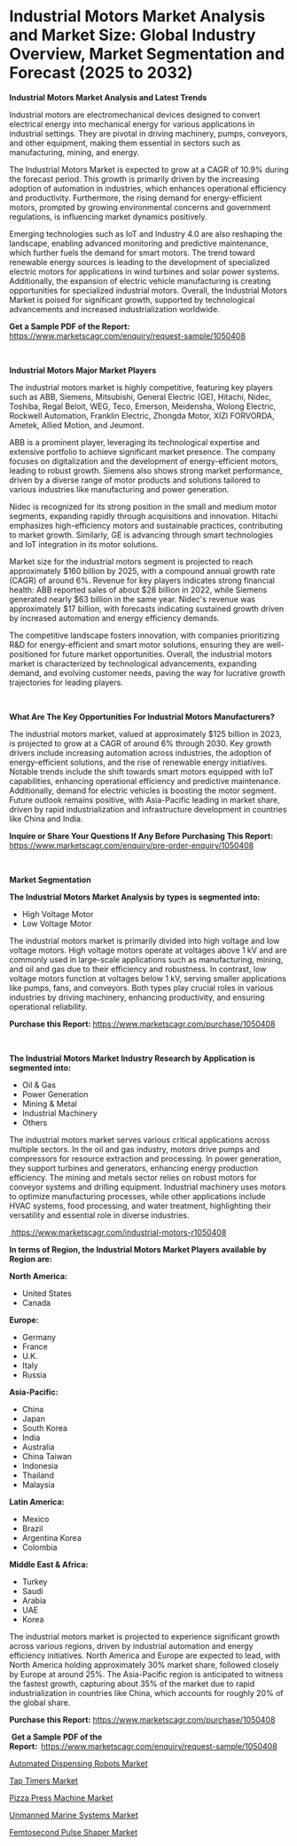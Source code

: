 <p><h1>Industrial Motors Market Analysis and Market Size: Global Industry Overview, Market Segmentation and Forecast (2025 to 2032)</h1></p><p><strong>Industrial Motors Market Analysis and Latest Trends</strong></p>
<p><p>Industrial motors are electromechanical devices designed to convert electrical energy into mechanical energy for various applications in industrial settings. They are pivotal in driving machinery, pumps, conveyors, and other equipment, making them essential in sectors such as manufacturing, mining, and energy.</p><p>The Industrial Motors Market is expected to grow at a CAGR of 10.9% during the forecast period. This growth is primarily driven by the increasing adoption of automation in industries, which enhances operational efficiency and productivity. Furthermore, the rising demand for energy-efficient motors, prompted by growing environmental concerns and government regulations, is influencing market dynamics positively. </p><p>Emerging technologies such as IoT and Industry 4.0 are also reshaping the landscape, enabling advanced monitoring and predictive maintenance, which further fuels the demand for smart motors. The trend toward renewable energy sources is leading to the development of specialized electric motors for applications in wind turbines and solar power systems. Additionally, the expansion of electric vehicle manufacturing is creating opportunities for specialized industrial motors. Overall, the Industrial Motors Market is poised for significant growth, supported by technological advancements and increased industrialization worldwide.</p></p>
<p><strong>Get a Sample PDF of the Report:&nbsp;</strong> <a href="https://www.marketscagr.com/enquiry/request-sample/1050408?utm_campaign=1869&utm_medium=2&utm_source=Github&utm_content=ia&utm_term=11042025&utm_id=industrial-motors">https://www.marketscagr.com/enquiry/request-sample/1050408</a></p>
<p>&nbsp;</p>
<p><strong>Industrial Motors Major Market Players</strong></p>
<p><p>The industrial motors market is highly competitive, featuring key players such as ABB, Siemens, Mitsubishi, General Electric (GE), Hitachi, Nidec, Toshiba, Regal Beloit, WEG, Teco, Emerson, Meidensha, Wolong Electric, Rockwell Automation, Franklin Electric, Zhongda Motor, XIZI FORVORDA, Ametek, Allied Motion, and Jeumont. </p><p>ABB is a prominent player, leveraging its technological expertise and extensive portfolio to achieve significant market presence. The company focuses on digitalization and the development of energy-efficient motors, leading to robust growth. Siemens also shows strong market performance, driven by a diverse range of motor products and solutions tailored to various industries like manufacturing and power generation.</p><p>Nidec is recognized for its strong position in the small and medium motor segments, expanding rapidly through acquisitions and innovation. Hitachi emphasizes high-efficiency motors and sustainable practices, contributing to market growth. Similarly, GE is advancing through smart technologies and IoT integration in its motor solutions.</p><p>Market size for the industrial motors segment is projected to reach approximately $160 billion by 2025, with a compound annual growth rate (CAGR) of around 6%. Revenue for key players indicates strong financial health: ABB reported sales of about $28 billion in 2022, while Siemens generated nearly $63 billion in the same year. Nidec's revenue was approximately $17 billion, with forecasts indicating sustained growth driven by increased automation and energy efficiency demands.</p><p>The competitive landscape fosters innovation, with companies prioritizing R&D for energy-efficient and smart motor solutions, ensuring they are well-positioned for future market opportunities. Overall, the industrial motors market is characterized by technological advancements, expanding demand, and evolving customer needs, paving the way for lucrative growth trajectories for leading players.</p></p>
<p>&nbsp;</p>
<p><strong>What Are The Key Opportunities For Industrial Motors Manufacturers?</strong></p>
<p><p>The industrial motors market, valued at approximately $125 billion in 2023, is projected to grow at a CAGR of around 6% through 2030. Key growth drivers include increasing automation across industries, the adoption of energy-efficient solutions, and the rise of renewable energy initiatives. Notable trends include the shift towards smart motors equipped with IoT capabilities, enhancing operational efficiency and predictive maintenance. Additionally, demand for electric vehicles is boosting the motor segment. Future outlook remains positive, with Asia-Pacific leading in market share, driven by rapid industrialization and infrastructure development in countries like China and India.</p></p>
<p><strong>Inquire or Share Your Questions If Any Before Purchasing This Report:</strong> <a href="https://www.marketscagr.com/enquiry/pre-order-enquiry/1050408?utm_campaign=1869&utm_medium=2&utm_source=Github&utm_content=ia&utm_term=11042025&utm_id=industrial-motors">https://www.marketscagr.com/enquiry/pre-order-enquiry/1050408</a></p>
<p>&nbsp;</p>
<p><strong>Market Segmentation</strong></p>
<p><strong>The Industrial Motors Market Analysis by types is segmented into:</strong></p>
<p><ul><li>High Voltage Motor</li><li>Low Voltage Motor</li></ul></p>
<p><p>The industrial motors market is primarily divided into high voltage and low voltage motors. High voltage motors operate at voltages above 1 kV and are commonly used in large-scale applications such as manufacturing, mining, and oil and gas due to their efficiency and robustness. In contrast, low voltage motors function at voltages below 1 kV, serving smaller applications like pumps, fans, and conveyors. Both types play crucial roles in various industries by driving machinery, enhancing productivity, and ensuring operational reliability.</p></p>
<p><strong>Purchase this Report:&nbsp;</strong><a href="https://www.marketscagr.com/purchase/1050408?utm_campaign=1869&utm_medium=2&utm_source=Github&utm_content=ia&utm_term=11042025&utm_id=industrial-motors">https://www.marketscagr.com/purchase/1050408</a></p>
<p>&nbsp;</p>
<p><strong>The Industrial Motors Market Industry Research by Application is segmented into:</strong></p>
<p><ul><li>Oil & Gas</li><li>Power Generation</li><li>Mining & Metal</li><li>Industrial Machinery</li><li>Others</li></ul></p>
<p><p>The industrial motors market serves various critical applications across multiple sectors. In the oil and gas industry, motors drive pumps and compressors for resource extraction and processing. In power generation, they support turbines and generators, enhancing energy production efficiency. The mining and metals sector relies on robust motors for conveyor systems and drilling equipment. Industrial machinery uses motors to optimize manufacturing processes, while other applications include HVAC systems, food processing, and water treatment, highlighting their versatility and essential role in diverse industries.</p></p>
<p><a href="https://www.marketscagr.com/industrial-motors-r1050408?utm_campaign=1869&utm_medium=2&utm_source=Github&utm_content=ia&utm_term=11042025&utm_id=industrial-motors">&nbsp;https://www.marketscagr.com/industrial-motors-r1050408</a></p>
<p><strong>In terms of Region, the Industrial Motors Market Players available by Region are:</strong></p>
<p>
    <p> <strong> North America: </strong>
        <ul>
            <li>United States</li>
            <li>Canada</li>
        </ul>
        </p> 
    <p> <strong> Europe: </strong>
        <ul>
            <li>Germany</li>
            <li>France</li>
            <li>U.K.</li>
            <li>Italy</li>
            <li>Russia</li>
        </ul>
        </p> 
    <p> <strong> Asia-Pacific: </strong>
        <ul>
            <li>China</li>
            <li>Japan</li>
            <li>South Korea</li>
            <li>India</li>
            <li>Australia</li>
            <li>China Taiwan</li>
            <li>Indonesia</li>
            <li>Thailand</li>
            <li>Malaysia</li>
        </ul>
        </p> 
    <p> <strong> Latin America: </strong>
        <ul>
            <li>Mexico</li>
            <li>Brazil</li>
            <li>Argentina Korea</li>
            <li>Colombia</li>
        </ul>
        </p> 
    <p> <strong> Middle East & Africa: </strong>
        <ul>
            <li>Turkey</li>
            <li>Saudi</li>
            <li>Arabia</li>
            <li>UAE</li>
            <li>Korea</li>
        </ul>
    </p>
    </p>
<p><p>The industrial motors market is projected to experience significant growth across various regions, driven by industrial automation and energy efficiency initiatives. North America and Europe are expected to lead, with North America holding approximately 30% market share, followed closely by Europe at around 25%. The Asia-Pacific region is anticipated to witness the fastest growth, capturing about 35% of the market due to rapid industrialization in countries like China, which accounts for roughly 20% of the global share.</p></p>
<p><strong>Purchase this Report: </strong><a href="https://www.marketscagr.com/purchase/1050408?utm_campaign=1869&utm_medium=2&utm_source=Github&utm_content=ia&utm_term=11042025&utm_id=industrial-motors">https://www.marketscagr.com/purchase/1050408</a></p>
<p>&nbsp;<strong>Get a Sample PDF of the Report:&nbsp;&nbsp;</strong><a href="https://www.marketscagr.com/enquiry/request-sample/1050408?utm_campaign=1869&utm_medium=2&utm_source=Github&utm_content=ia&utm_term=11042025&utm_id=industrial-motors">https://www.marketscagr.com/enquiry/request-sample/1050408</a></p>
<p><strong></strong></p>
<p><p><a href="https://github.com/bauldlimle6h/Market-Research-Report-List-1/blob/main/automated-dispensing-robots-market.md?utm_campaign=1869&utm_medium=2&utm_source=Github&utm_content=ia&utm_term=11042025&utm_id=industrial-motors">Automated Dispensing Robots Market</a></p><p><a href="https://github.com/snaikraso/Market-Research-Report-List-1/blob/main/tap-timers-market.md?utm_campaign=1869&utm_medium=2&utm_source=Github&utm_content=ia&utm_term=11042025&utm_id=industrial-motors">Tap Timers Market</a></p><p><a href="https://github.com/sternymkere4/Market-Research-Report-List-1/blob/main/pizza-press-machine-market.md?utm_campaign=1869&utm_medium=2&utm_source=Github&utm_content=ia&utm_term=11042025&utm_id=industrial-motors">Pizza Press Machine Market</a></p><p><a href="https://github.com/shimweummul/Market-Research-Report-List-1/blob/main/unmanned-marine-systems-market.md?utm_campaign=1869&utm_medium=2&utm_source=Github&utm_content=ia&utm_term=11042025&utm_id=industrial-motors">Unmanned Marine Systems Market</a></p><p><a href="https://github.com/buseknoden2b/Market-Research-Report-List-1/blob/main/femtosecond-pulse-shaper-market.md?utm_campaign=1869&utm_medium=2&utm_source=Github&utm_content=ia&utm_term=11042025&utm_id=industrial-motors">Femtosecond Pulse Shaper Market</a></p></p>